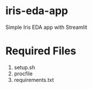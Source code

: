 # iris-eda-app
Simple Iris EDA app with Streamlit

# Required Files
1. setup.sh
2. procfile
3. requirements.txt